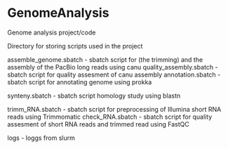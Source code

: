 # GenomeAnalysis
Genome analysis project/code

Directory for storing scripts used in the project

assemble_genome.sbatch - sbatch script for (the trimming) and the assembly of the PacBio long reads using canu
quality_assembly.sbatch - sbatch script for quality assesment of canu assembly
annotation.sbatch - sbatch script for annotating genome using prokka

synteny.sbatch - sbatch script homology study using blastn

trimm_RNA.sbatch - sbatch script for preprocessing of Illumina short RNA reads using Trimmomatic
check_RNA.sbatch - sbatch script for quality assesment of short RNA reads and trimmed read using FastQC


logs - loggs from slurm

